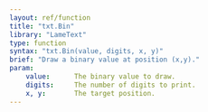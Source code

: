 ```yaml
---
layout: ref/function
title: "txt.Bin"
library: "LameText"
type: function
syntax: "txt.Bin(value, digits, x, y)"
brief: "Draw a binary value at position (x,y)."
param:
    value:      The binary value to draw.
    digits:     The number of digits to print.
    x, y:       The target position.
---
```


